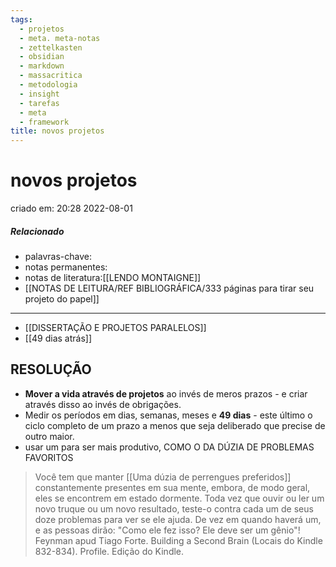 ```yaml
---
tags:
  - projetos
  - meta. meta-notas
  - zettelkasten
  - obsidian
  - markdown
  - massacritica
  - metodologia
  - insight
  - tarefas
  - meta
  - framework
title: novos projetos
---
```

# novos projetos
criado em: 20:28 2022-08-01

##### Relacionado
- palavras-chave: 
- notas permanentes: 
- notas de literatura:[[LENDO MONTAIGNE]]
- [[NOTAS DE LEITURA/REF BIBLIOGRÁFICA/333 páginas para tirar seu projeto do papel]]

---
- [[DISSERTAÇÃO E PROJETOS PARALELOS]]
- [[49 dias atrás]]

## RESOLUÇÃO
- **Mover a vida através de projetos** ao invés de meros prazos - e criar através disso ao invés de obrigações.
- Medir os períodos em dias, semanas, meses e **49 dias** - este último o ciclo completo de um prazo a menos que seja deliberado que precise de outro maior. 
- usar um para ser mais produtivo, COMO O DA DÚZIA DE PROBLEMAS FAVORITOS

>Você tem que manter [[Uma dúzia de perrengues preferidos]] constantemente presentes em sua mente, embora, de modo geral, eles se encontrem em estado dormente. Toda vez que ouvir ou ler um novo truque ou um novo resultado, teste-o contra cada um de seus doze problemas para ver se ele ajuda. De vez em quando haverá um, e as pessoas dirão: "Como ele fez isso? Ele deve ser um gênio"! Feynman apud Tiago Forte. Building a Second Brain (Locais do Kindle 832-834). Profile. Edição do Kindle. 